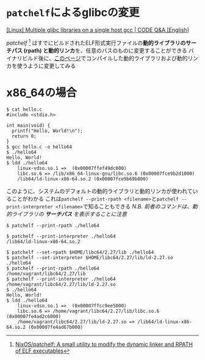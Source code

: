 <!-- TITLE: libc.so.6 -->
<!-- SUBTITLE: A quick summary of Libc So 6 -->

# `patchelf`によるglibcの変更

[\[Linux\] Multiple glibc libraries on a single host gcc | CODE Q&A \[English\]](https://code.i-harness.com/en/q/ced4b)

*patchelf* [^10] はすでにビルドされたELF形式実行ファイルの**動的ライブラリのサーチパス (rpath) **と**動的リンカ**を、任意のパスのものに変更することができる
バイナリビルド後に、[このページ](/ctf/techniques/pwn/libc-so-6/compile-glibc)でコンパイルした動的ライブラリおよび動的リンカを使うように変更してみる


# x86_64の場合

```console
$ cat hello.c 
#include <stdio.h>

int main(void) {
  printf("Hello, World!\n");
  return 0;
}
$ gcc hello.c -o hello64
$ ./hello64 
Hello, World!
$ ldd ./hello64
	linux-vdso.so.1 =>  (0x00007ffef49dc000)
	libc.so.6 => /lib/x86_64-linux-gnu/libc.so.6 (0x00007fce9b2d1000)
	/lib64/ld-linux-x86-64.so.2 (0x00007fce9b69b000)
```

このように、システムのデフォルトの動的ライブラリと動的リンカが使われていることがわかる
これは`patchelf --print-rpath <filename>`と`patchelf --print-interpreter <filename>`で知ることもできる
*N.B. 前者のコマンドは、動的ライブラリの* ***サーチパス*** *を表示することに注意*

```console
$ patchelf --print-rpath ./hello64

$ patchelf --print-interpreter ./hello64
/lib64/ld-linux-x86-64.so.2
```





```console
$ patchelf --set-rpath $HOME/libc64/2.27/lib ./hello64
$ patchelf --set-interpreter $HOME/libc64/2.27/lib/ld-2.27.so ./hello64
$ patchelf --print-rpath ./hello64
/home/vagrant/libc64/2.27/lib
$ patchelf --print-interpreter ./hello64
/home/vagrant/libc64/2.27/lib/ld-2.27.so
$ ./hello64
Hello, World!
$ ldd ./hello64
	linux-vdso.so.1 =>  (0x00007ffcc9ee5000)
	libc.so.6 => /home/vagrant/libc64/2.27/lib/libc.so.6 (0x00007fe4ad2c6000)
	/home/vagrant/libc64/2.27/lib/ld-2.27.so => /lib64/ld-linux-x86-64.so.2 (0x00007fe4ad67b000)

```


[^10]: [NixOS/patchelf: A small utility to modify the dynamic linker and RPATH of ELF executables](https://github.com/NixOS/patchelf)


